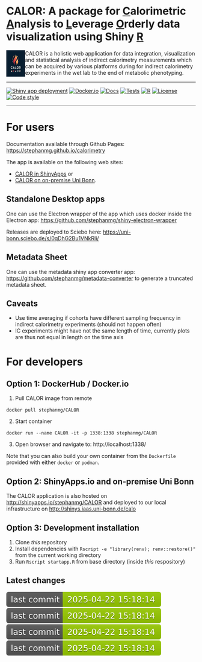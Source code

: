 # CALOR: A package for <ins>C</ins>alorimetric <ins>A</ins>nalysis to <ins>L</ins>everage <ins>O</ins>rderly data visualization using Shiny <ins>R</ins> 


<img src="https://github.com/stephanmg/calorimetry/blob/data/shiny_logo.png?raw=true" align="left" width="50" height="70"> 
CALOR is a holistic web application for data integration, visualization and statistical analysis of indirect calorimetry measurements which can be acquired by various platforms during for indirect calorimetry experiments in the wet lab to the end of metabolic phenotyping. 

<br clear="left"/>
<hr/>

[![Shiny app deployment](https://github.com/stephanmg/calorimetry/actions/workflows/deploy-shiny.yml/badge.svg)](https://github.com/stephanmg/calorimetry/actions/workflows/deploy-shiny.yml)
[![Docker.io](https://github.com/stephanmg/calorimetry/actions/workflows/publish-docker.yml/badge.svg)](https://github.com/stephanmg/calorimetry/actions/workflows/publish-docker.yml)
[![Docs](https://github.com/stephanmg/calorimetry/actions/workflows/docs.yml/badge.svg)](https://github.com/stephanmg/calorimetry/actions/workflows/docs.yml)
[![Tests](https://github.com/stephanmg/calorimetry/actions/workflows/test-shiny.yml/badge.svg)](https://github.com/stephanmg/calorimetry/actions/workflows/test-shiny.yml)
[![R](https://img.shields.io/badge/R%3E%3D-4.2.0-6666ff.svg)](https://cran.r-project.org/)
[![License](https://img.shields.io/badge/license-MIT-blue)]()
[![Code style](https://img.shields.io/badge/code%20style-black-000000.svg)]()

<hr/>


# For users

Documentation available through Github Pages: https://stephanmg.github.io/calorimetry

The app is available on the following web sites: 
- [CALOR in ShinyApps](https://calorimetry.shinyapps.io/calorimetry/) or 
- [CALOR on on-premise Uni Bonn](https://shinys.iaas.uni-bonn.de/Calo).

## Standalone Desktop apps

One can use the Electron wrapper of the app which uses docker inside the Electron app: https://github.com/stephanmg/shiny-electron-wrapper

Releases are deployed to Sciebo here: https://uni-bonn.sciebo.de/s/0qDhG2Bu1VNkRli/

## Metadata Sheet

One can use the metadata shiny app converter app: https://github.com/stephanmg/metadata-converter to generate a truncated metadata sheet.

## Caveats

- Use time averaging if cohorts have different sampling frequency in indirect calorimetry experiments (should not happen often)
- IC experiments might have not the same length of time, currently plots are thus not equal in length on the time axis

# For developers

## Option 1: DockerHub / Docker.io

1. Pull CALOR image from remote
```
docker pull stephanmg/CALOR
```
2. Start container
```
docker run --name CALOR -it -p 1338:1338 stephanmg/CALOR
```
3. Open browser and navigate to: http://localhost:1338/

Note that you can also build your own container from the `Dockerfile` provided with either `docker` or `podman`.

## Option 2: ShinyApps.io and on-premise Uni Bonn
The CALOR application is also hosted on http://shinyapps.io/stephanmg/CALOR
and deployed to our local infrastructure on http://shinys.iaas.uni-bonn.de/calo

## Option 3: Development installation
1. Clone *this* repository
2. Install dependencies with `Rscript -e "library(renv); renv::restore()"` from the current working directory
3. Run `Rscript startapp.R` from base directory (inside *this* respository)

## Latest changes
![](https://github.com/stephanmg/calorimetry/blob/data/mybadge.svg?raw=true)![](https://github.com/stephanmg/calorimetry/blob/data/mybadge.svg?raw=true)![](https://github.com/stephanmg/calorimetry/blob/data/mybadge.svg?raw=true)![](https://github.com/stephanmg/calorimetry/blob/data/mybadge.svg?raw=true)
